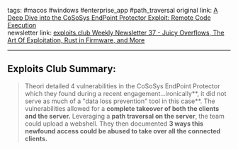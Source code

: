 tags: #macos #windows #enterprise_app #path_traversal
original link: [A Deep Dive into the CoSoSys EndPoint Protector Exploit: Remote Code Execution](https://blog.theori.io/a-deep-dive-into-the-cososys-endpoint-protector-exploit-remote-code-execution-6c0f6b791f4e)  
newsletter link:  [exploits.club Weekly Newsletter 37 - Juicy Overflows, The Art Of Exploitation, Rust in Firmware, and More](https://blog.exploits.club/exploits-club-weekly-newsletter-37-juicy-overflows-the-art-of-exploitation-rust-in-firmware-and-more/)


---
## Exploits Club Summary:
> Theori detailed 4 vulnerabilities in the CoSoSys EndPoint Protector which they found during a recent engagement...ironically**, it did not serve as much of a "data loss prevention" tool in this case**. The vulnerabilities allowed for a **complete takeover of both the clients and the server.** Leveraging a **path traversal on the server**, the team could upload a webshell. They then documented **3 ways this newfound access could be abused to take over all the connected clients.**